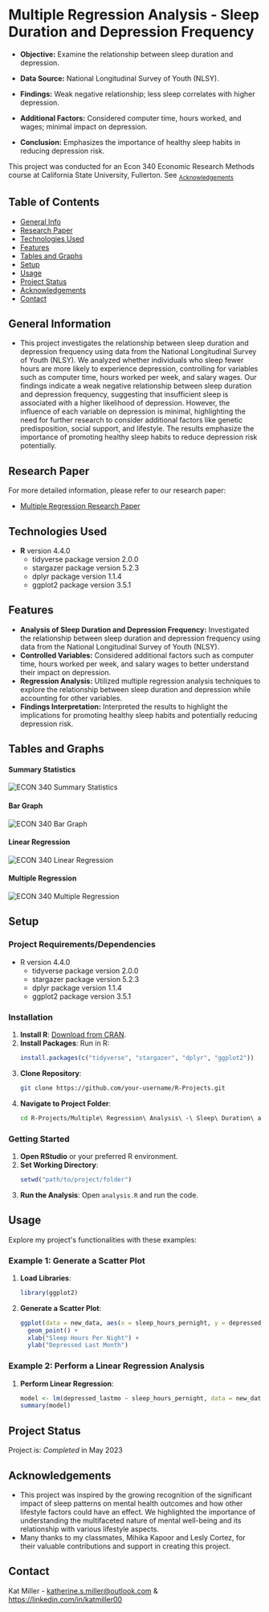 # Multiple Regression Analysis - Sleep Duration and Depression Frequency
- **Objective:** Examine the relationship between sleep duration and depression.

- **Data Source:** National Longitudinal Survey of Youth (NLSY).

- **Findings:** Weak negative relationship; less sleep correlates with higher depression.

- **Additional Factors:** Considered computer time, hours worked, and wages; minimal impact on depression.

- **Conclusion:** Emphasizes the importance of healthy sleep habits in reducing depression risk.

This project was conducted for an Econ 340 Economic Research Methods course at California State University, Fullerton. See <sub>[Acknowledgements](#acknowledgements)<sub>

## Table of Contents

* [General Info](#general-information)
* [Research Paper](#research-paper)
* [Technologies Used](#technologies-used)
* [Features](#features)
* [Tables and Graphs](#Tables-and-Graphs)
* [Setup](#setup)
* [Usage](#usage)
* [Project Status](#project-status)
* [Acknowledgements](#acknowledgements)
* [Contact](#contact)

## General Information
- This project investigates the relationship between sleep duration and depression frequency using data from the National Longitudinal Survey of Youth (NLSY). We analyzed whether individuals who sleep fewer hours are more likely to experience depression, controlling for variables such as computer time, hours worked per week, and salary wages. Our findings indicate a weak negative relationship between sleep duration and depression frequency, suggesting that insufficient sleep is associated with a higher likelihood of depression. However, the influence of each variable on depression is minimal, highlighting the need for further research to consider additional factors like genetic predisposition, social support, and lifestyle. The results emphasize the importance of promoting healthy sleep habits to reduce depression risk potentially.

## Research Paper

For more detailed information, please refer to our research paper:

- [Multiple Regression Research Paper](Multiple%20Regression%20Analysis%20-%20Sleep%20Duration%20and%20Depression%20Frequency/Multiple%20Regression%20Research%20Paper.pdf)

## Technologies Used
- **R** version 4.4.0
  - tidyverse package version 2.0.0
  - stargazer package version 5.2.3
  - dplyr package version 1.1.4
  - ggplot2 package version 3.5.1

## Features
- **Analysis of Sleep Duration and Depression Frequency:** Investigated the relationship between sleep duration and depression frequency using data from the National Longitudinal Survey of Youth (NLSY).
- **Controlled Variables:** Considered additional factors such as computer time, hours worked per week, and salary wages to better understand their impact on depression.
- **Regression Analysis:** Utilized multiple regression analysis techniques to explore the relationship between sleep duration and depression while accounting for other variables.
- **Findings Interpretation:** Interpreted the results to highlight the implications for promoting healthy sleep habits and potentially reducing depression risk.

## Tables and Graphs

#### Summary Statistics
![ECON 340 Summary Statistics](https://github.com/katmiller00/R-Projects/assets/159479250/53791cb9-9f6f-4732-ac74-19c6df3322e7)

#### Bar Graph
![ECON 340 Bar Graph](https://github.com/katmiller00/R-Projects/assets/159479250/8ba27a15-42f8-4419-9625-27ca14ba39c4)

#### Linear Regression
![ECON 340 Linear Regression](https://github.com/katmiller00/R-Projects/assets/159479250/045a5b53-d283-4ee0-8f0d-26bdfe159f4b)

#### Multiple Regression
![ECON 340 Multiple Regression](https://github.com/katmiller00/R-Projects/assets/159479250/a3ec76fe-fb27-4b29-8218-1b0233762b5f)

## Setup
### Project Requirements/Dependencies

- R version 4.4.0
  - tidyverse package version 2.0.0
  - stargazer package version 5.2.3
  - dplyr package version 1.1.4
  - ggplot2 package version 3.5.1

### Installation

1. **Install R**: [Download from CRAN](https://cran.r-project.org/).
2. **Install Packages**: Run in R:
    ```R
    install.packages(c("tidyverse", "stargazer", "dplyr", "ggplot2"))
    ```
3. **Clone Repository**:
    ```bash
    git clone https://github.com/your-username/R-Projects.git
    ```
4. **Navigate to Project Folder**:
    ```bash
    cd R-Projects/Multiple\ Regression\ Analysis\ -\ Sleep\ Duration\ and\ Depression\ Frequency
    ```
### Getting Started

1. **Open RStudio** or your preferred R environment.
2. **Set Working Directory**:
    ```R
    setwd("path/to/project/folder")
    ```
3. **Run the Analysis**: Open `analysis.R` and run the code.

## Usage
Explore my project's functionalities with these examples:

### Example 1: Generate a Scatter Plot

1. **Load Libraries**:
    ```R
    library(ggplot2)
    ```
2. **Generate a Scatter Plot**:
    ```R
    ggplot(data = new_data, aes(x = sleep_hours_pernight, y = depressed_lastmo)) +
      geom_point() +
      xlab("Sleep Hours Per Night") +
      ylab("Depressed Last Month")
    ```
### Example 2: Perform a Linear Regression Analysis
1. **Perform Linear Regression**:
    ```R
    model <- lm(depressed_lastmo ~ sleep_hours_pernight, data = new_data)
    summary(model)
    ```
## Project Status
Project is: *Completed* in May 2023

## Acknowledgements
- This project was inspired by the growing recognition of the significant impact of sleep patterns on mental health outcomes and how other lifestyle factors could have an effect. We highlighted the importance of understanding the multifaceted nature of mental well-being and its relationship with various lifestyle aspects.
- Many thanks to my classmates, Mihika Kapoor and Lesly Cortez, for their valuable contributions and support in creating this project.
## Contact
Kat Miller - katherine.s.miller@outlook.com & https://linkedin.com/in/katmiller00


